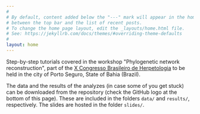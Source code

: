 ```yaml
---
#
# By default, content added below the "---" mark will appear in the home page
# between the top bar and the list of recent posts.
# To change the home page layout, edit the _layouts/home.html file.
# See: https://jekyllrb.com/docs/themes/#overriding-theme-defaults
#
layout: home
---
```


Step-by-step tutorials covered in the workshop "Phylogenetic network reconstruction", part of the [X Congresso Brasileiro de Herpetologia](https://www.xcbh.com.br/) to be held in the city of Porto Seguro, State of Bahia (Brazil).

The data and the results of the analyzes (in case some of you get stuck) can be downloaded from the repository (check the GitHub logo at the bottom of this page). These are included in the folders `data/` and `results/`, respectively. The slides are hosted in the folder `slides/`. 